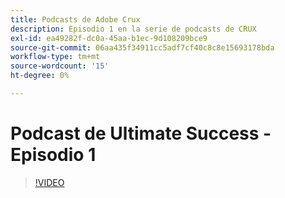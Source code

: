 ```yaml
---
title: Podcasts de Adobe Crux
description: Episodio 1 en la serie de podcasts de CRUX
exl-id: ea49282f-dc0a-45aa-b1ec-9d108209bce9
source-git-commit: 06aa435f34911cc5adf7cf40c8c8e15693178bda
workflow-type: tm+mt
source-wordcount: '15'
ht-degree: 0%

---
```


# Podcast de Ultimate Success - Episodio 1

>[!VIDEO](https://video.tv.adobe.com/v/3428393?quality=12learn=on)

